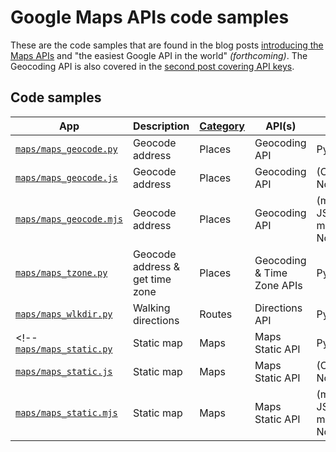 # Google Maps APIs code samples

These are the code samples that are found in the blog posts [introducing the Maps APIs](https://dev.to/wescpy/explore-the-world-with-google-maps-apis-lhj) and "the easiest Google API in the world" _(forthcoming)_. The Geocoding API is also covered in the [second post covering API keys](https://dev.to/wescpy/getting-started-using-google-apis-api-keys-part-2-38i6).

## Code samples
App | Description | [Category](https://developers.google.com/maps/documentation#sdks-and-apis) | API(s) | Language
--- | --- | --- | --- | ---
[`maps/maps_geocode.py`](/maps/maps_geocode.py) | Geocode address | Places | Geocoding API | Python 2 & 3
[`maps/maps_geocode.js`](/maps/maps_geocode.js) | Geocode address | Places | Geocoding API | (CommonJS) Node.js
[`maps/maps_geocode.mjs`](/maps/maps_geocode.mjs) | Geocode address | Places | Geocoding API | (modern JS/ECMAScript module) Node.js
[`maps/maps_tzone.py`](/maps/maps_tzone.py) | Geocode address & get time zone | Places | Geocoding & Time Zone APIs | Python 2 & 3
[`maps/maps_wlkdir.py`](/maps/maps_wlkdir.py) | Walking directions | Routes | Directions API | Python 2 & 3
<!--[`maps/maps_static.py`](/maps/maps_static.py) | Static map | Maps | Maps Static API | Python 2 & 3
[`maps/maps_static.js`](/maps/maps_static.js) | Static map | Maps | Maps Static API | (CommonJS) Node.js
[`maps/maps_static.mjs`](/maps/maps_static.mjs) | Static map | Maps | Maps Static API | (modern JS/ECMAScript module) Node.js-->
